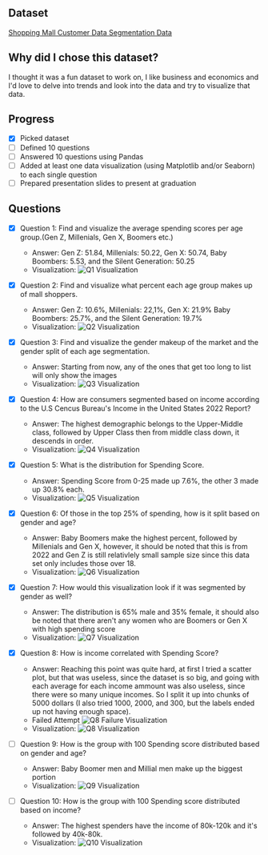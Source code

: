 ## Dataset
[Shopping Mall Customer Data Segmentation Data](https://www.kaggle.com/datasets/zubairmustafa/shopping-mall-customer-segmentation-data)

## Why did I chose this dataset?

I thought it was a fun dataset to work on, I like business and economics and I'd love to delve into trends and look into the data and try to visualize that data.

## Progress
- [x] Picked dataset
- [ ] Defined 10 questions
- [ ] Answered 10 questions using Pandas
- [ ] Added at least one data visualization (using Matplotlib and/or Seaborn) to each single question
- [ ] Prepared presentation slides to present at graduation

## Questions
- [X] Question 1: Find and visualize the average spending scores per age group.(Gen Z, Millenials, Gen X, Boomers etc.)
  - Answer: Gen Z: 51.84, Millenials: 50.22, Gen X: 50.74, Baby Boombers: 5.53, and the Silent Generation: 50.25 
  - Visualization: ![Q1 Visualization](image-1.png)

- [x] Question 2: Find and visualize what percent each age group makes up of mall shoppers.
  - Answer: Gen Z: 10.6%, Millenials: 22,1%, Gen X: 21.9% Baby Boombers: 25.7%, and the Silent Generation: 19.7% 
  - Visualization: ![Q2 Visualization](image.png)

- [x] Question 3: Find and visualize the gender makeup of the market and the gender split of each age segmentation.
  - Answer: Starting from now, any of the ones that get too long to list will only show the images
  - Visualization: ![Q3 Visualization](image-2.png)

- [x] Question 4: How are consumers segmented based on income according to the U.S Cencus Bureau's Income in the United States 2022 Report?
  - Answer: The highest demographic belongs to the Upper-Middle class, followed by Upper Class then from middle class down, it descends in order.
  - Visualization: ![Q4 Visualization](image-3.png)

- [x] Question 5: What is the distribution for Spending Score.
  - Answer: Spending Score from 0-25 made up 7.6%, the other 3 made up 30.8% each.
  - Visualization: ![Q5 Visualization](image-4.png)

- [x] Question 6: Of those in the top 25% of spending, how is it split based on gender and age?
  - Answer: Baby Boomers make the highest percent, followed by Millenials and Gen X, however, it should be noted that this is from 2022 and Gen Z is still relativlely small sample size since this data set only includes those over 18.
  - Visualization: ![Q6 Visualization](image-5.png)

- [x] Question 7: How would this visualization look if it was segmented by gender as well?
  - Answer: The distribution is 65% male and 35% female, it should also be noted that there aren't any women who are Boomers or Gen X with high spending score
  - Visualization: ![Q7 Visualization](image-6.png)

- [x] Question 8: How is income correlated with Spending Score?
  - Answer: Reaching this point was quite hard, at first I tried a scatter plot, but that was useless, since the dataset is so big, and going with each average for each income ammount was also useless, since there were so many unique incomes. So I split it up into chunks of 5000 dollars (I also tried 1000, 2000, and 300, but the labels ended up not having enough space).
  - Failed Attempt ![Q8 Failure Visualization](image-7.png)
  - Visualization: ![Q8 Visualization](image-8.png)

- [ ] Question 9: How is the group with 100 Spending score distributed based on gender and age?
  - Answer: Baby Boomer men and Millial men make up the biggest portion
  - Visualization: ![Q9 Visualization](image-9.png)

- [ ] Question 10: How is the group with 100 Spending score distributed based on income?
  - Answer: The highest spenders have the income of 80k-120k and it's followed by 40k-80k.
  - Visualization: ![Q10 Visualization](image-10.png)